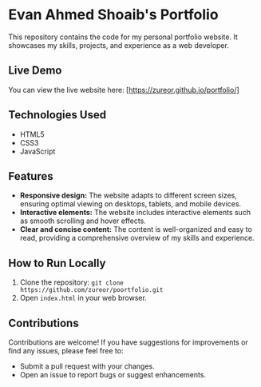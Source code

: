 # Evan Ahmed Shoaib's Portfolio

This repository contains the code for my personal portfolio website. It showcases my skills, projects, and experience as a web developer.

## Live Demo

You can view the live website here: [https://zureor.github.io/portfolio/]

## Technologies Used

* HTML5
* CSS3
* JavaScript

## Features

* **Responsive design:** The website adapts to different screen sizes, ensuring optimal viewing on desktops, tablets, and mobile devices.
* **Interactive elements:** The website includes interactive elements such as smooth scrolling and hover effects.
* **Clear and concise content:** The content is well-organized and easy to read, providing a comprehensive overview of my skills and experience.

## How to Run Locally

1.  Clone the repository: `git clone https://github.com/zureor/poortfolio.git`
2.  Open `index.html` in your web browser.

## Contributions

Contributions are welcome! If you have suggestions for improvements or find any issues, please feel free to:

* Submit a pull request with your changes.
* Open an issue to report bugs or suggest enhancements.
